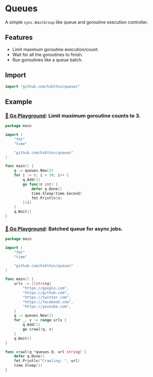 # Queues

A simple `sync.WaitGroup` like queue and goroutine execution controller.

## Features

- Limit maximum goroutine execution/count.
- Wait for all the goroutines to finish.
- Run goroutines like a queue batch.

## Import

```go
import "github.com/hsblhsn/queues"
```

## Example

### [🔗 Go Playground](https://go.dev/play/p/WGS9b6I7KFd): Limit maximum goroutine counts to 3.

```go
package main

import (
	"fmt"
	"time"

	"github.com/hsblhsn/queues"
)

func main() {
	q := queues.New(3)
	for i := 0; i < 30; i++ {
		q.Add(1)
		go func(n int) {
			defer q.Done()
			time.Sleep(time.Second)
			fmt.Println(n)
		}(i)
	}
	q.Wait()
}
```

### [🔗 Go Playground](https://go.dev/play/p/sRC4-KF6fPO): Batched queue for async jobs.

```go
package main

import (
	"fmt"
	"time"

	"github.com/hsblhsn/queues"
)

func main() {
	urls := []string{
		"https://google.com",
		"https://github.com",
		"https://twitter.com",
		"https://facebook.com",
		"https://youtube.com",
	}
	q := queues.New(2)
	for _, v := range urls {
		q.Add(1)
		go crawl(q, v)
	}
	q.Wait()
}

func crawl(q *queues.Q, url string) {
	defer q.Done()
	fmt.Println("Crawling: ", url)
	time.Sleep(1)
}
```
